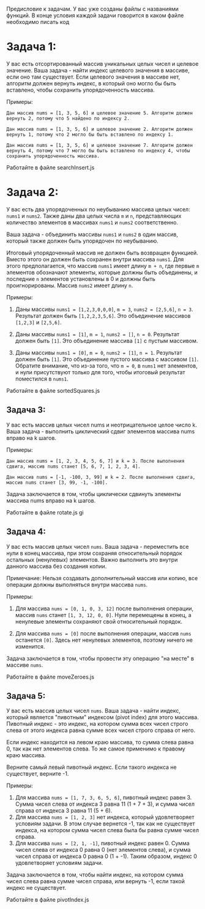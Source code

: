 Предисловие к задачам.
У вас уже созданы файлы с названиями функций. В конце условия каждой задачи говорится в каком файле необходимо писать код

# Задача 1:

У вас есть отсортированный массив уникальных целых чисел и целевое значение. Ваша задача - найти индекс целевого значения в массиве, если оно там существует. Если целевого значения в массиве нет, алгоритм должен вернуть индекс, в который оно могло бы быть вставлено, чтобы сохранить упорядоченность массива.

Примеры:

    Дан массив nums = [1, 3, 5, 6] и целевое значение 5. Алгоритм должен вернуть 2, потому что 5 найдено по индексу 2.

    Дан массив nums = [1, 3, 5, 6] и целевое значение 2. Алгоритм должен вернуть 1, потому что 2 могло бы быть вставлено по индексу 1.

    Дан массив nums = [1, 3, 5, 6] и целевое значение 7. Алгоритм должен вернуть 4, потому что 7 могло бы быть вставлено по индексу 4, чтобы сохранить упорядоченность массива.

Работайте в файле searchInsert.js

# Задача 2:

У вас есть два упорядоченных по неубыванию массива целых чисел: `nums1` и `nums2`. Также даны два целых числа `m` и `n`, представляющих количество элементов в массивах `nums1` и `nums2` соответственно.

Ваша задача - объединить массивы `nums1` и `nums2` в один массив, который также должен быть упорядочен по неубыванию.

Итоговый упорядоченный массив не должен быть возвращен функцией. Вместо этого он должен быть сохранен внутри массива `nums1`. Для этого предполагается, что массив `nums1` имеет длину `m + n`, где первые `m` элементов обозначают элементы, которые должны быть объединены, и последние `n` элементов установлены в 0 и должны быть проигнорированы. Массив `nums2` имеет длину `n`.

Примеры:

1. Даны массивы `nums1 = [1,2,3,0,0,0]`, `m = 3`, `nums2 = [2,5,6]`, `n = 3`. Результат должен быть `[1,2,2,3,5,6]`. Это объединение массивов `[1,2,3]` и `[2,5,6]`.

2. Даны массивы `nums1 = [1]`, `m = 1`, `nums2 = []`, `n = 0`. Результат должен быть `[1]`. Это объединение массива `[1]` с пустым массивом.

3. Даны массивы `nums1 = [0]`, `m = 0`, `nums2 = [1]`, `n = 1`. Результат должен быть `[1]`. Это объединение пустого массива с массивом `[1]`. Обратите внимание, что из-за того, что `m = 0`, в `nums1` нет элементов, и нули присутствуют только для того, чтобы итоговый результат поместился в `nums1`.

Работайте в файле sortedSquares.js

## Задача 3:

У вас есть массив целых чисел nums и неотрицательное целое число k. Ваша задача - выполнить циклический сдвиг элементов массива nums вправо на k шагов.

Примеры:

    Дан массив nums = [1, 2, 3, 4, 5, 6, 7] и k = 3. После выполнения сдвига, массив nums станет [5, 6, 7, 1, 2, 3, 4].

    Дан массив nums = [-1, -100, 3, 99] и k = 2. После выполнения сдвига, массив nums станет [3, 99, -1, -100].

Задача заключается в том, чтобы циклически сдвинуть элементы массива nums вправо на k шагов.

Работайте в файле rotate.js
gi
## Задача 4:

У вас есть массив целых чисел `nums`. Ваша задача - переместить все нули в конец массива, при этом сохраняя относительный порядок остальных (ненулевых) элементов. Важно выполнить это внутри данного массива без создания копии.

Примечание: Нельзя создавать дополнительный массив или копию, все операции должны выполняться внутри массива `nums`.

Примеры:

1. Для массива `nums = [0, 1, 0, 3, 12]` после выполнения операции, массив `nums` станет `[1, 3, 12, 0, 0]`. Нули перемещены в конец, а ненулевые элементы сохраняют свой относительный порядок.

2. Для массива `nums = [0]` после выполнения операции, массив `nums` останется `[0]`. Здесь нет ненулевых элементов, поэтому ничего не изменится.

Задача заключается в том, чтобы провести эту операцию "на месте" в массиве `nums`.

Работайте в файле moveZeroes.js

## Задача 5:

У вас есть массив целых чисел `nums`. Ваша задача - найти индекс, который является "пивотным" индексом (pivot index) для этого массива. Пивотный индекс - это индекс, на котором сумма всех чисел строго слева от этого индекса равна сумме всех чисел строго справа от него.

Если индекс находится на левом краю массива, то сумма слева равна 0, так как нет элементов слева. То же самое применимо к правому краю массива.

Верните самый левый пивотный индекс. Если такого индекса не существует, верните -1.

Примеры:

1.  Для массива `nums = [1, 7, 3, 6, 5, 6]`, пивотный индекс равен 3. Сумма чисел слева от индекса 3 равна 11 (1 + 7 + 3), и сумма чисел справа от индекса 3 равна 11 (5 + 6).
2.  Для массива `nums = [1, 2, 3]` нет индекса, который удовлетворяет условиям задачи. В этом случае вернется -1, так как не существует индекса, на котором сумма чисел слева была бы равна сумме чисел справа.
3.  Для массива `nums = [2, 1, -1]`, пивотный индекс равен 0. Сумма чисел слева от индекса 0 равна 0 (нет элементов слева), и сумма чисел справа от индекса 0 равна 0 (1 + -1). Таким образом, индекс 0 удовлетворяет условиям задачи.

Задача заключается в том, чтобы найти индекс, на котором сумма чисел слева равна сумме чисел справа, или вернуть -1, если такой индекс не существует.

Работайте в файле pivotIndex.js
